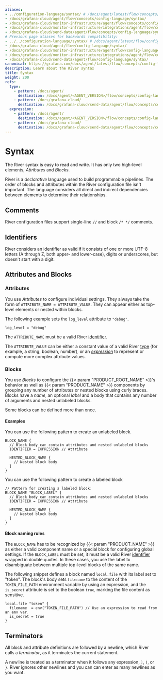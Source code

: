 ```yaml
---
aliases:
- ../configuration-language/syntax/ # /docs/agent/latest/flow/concepts/configuration-language/syntax/
- /docs/grafana-cloud/agent/flow/concepts/config-language/syntax/
- /docs/grafana-cloud/monitor-infrastructure/agent/flow/concepts/config-language/syntax/
- /docs/grafana-cloud/monitor-infrastructure/integrations/agent/flow/concepts/config-language/syntax/
- /docs/grafana-cloud/send-data/agent/flow/concepts/config-language/syntax/
# Previous page aliases for backwards compatibility:
- ../../configuration-language/syntax/ # /docs/agent/latest/flow/configuration-language/syntax/
- /docs/grafana-cloud/agent/flow/config-language/syntax/
- /docs/grafana-cloud/monitor-infrastructure/agent/flow/config-language/syntax/
- /docs/grafana-cloud/monitor-infrastructure/integrations/agent/flow/config-language/syntax/
- /docs/grafana-cloud/send-data/agent/flow/config-language/syntax/
canonical: https://grafana.com/docs/agent/latest/flow/concepts/config-language/syntax/
description: Learn about the River syntax
title: Syntax
weight: 200
refs:
  type:
    - pattern: /docs/agent/
      destination: /docs/agent/<AGENT_VERSION>/flow/concepts/config-language/expressions/types_and_values/
    - pattern: /docs/grafana-cloud/
      destination: /docs/grafana-cloud/send-data/agent/flow/concepts/config-language/expressions/types_and_values/
  expression:
    - pattern: /docs/agent/
      destination: /docs/agent/<AGENT_VERSION>/flow/concepts/config-language/expressions/
    - pattern: /docs/grafana-cloud/
      destination: /docs/grafana-cloud/send-data/agent/flow/concepts/config-language/expressions/
---
```


# Syntax

The River syntax is easy to read and write. It has only two high-level elements, _Attributes_ and _Blocks_.

River is a _declarative_ language used to build programmable pipelines.
The order of blocks and attributes within the River configuration file isn't important.
The language considers all direct and indirect dependencies between elements to determine their relationships.

## Comments

River configuration files support single-line `//` and block `/* */` comments.

## Identifiers

River considers an identifier as valid if it consists of one or more UTF-8 letters (A through Z, both upper- and lower-case),
digits or underscores, but doesn't start with a digit.

## Attributes and Blocks

### Attributes

You use _Attributes_ to configure individual settings.
They always take the form of `ATTRIBUTE_NAME = ATTRIBUTE_VALUE`.
They can appear either as top-level elements or nested within blocks.

The following example sets the `log_level` attribute to `"debug"`.

```river
log_level = "debug"
```

The `ATTRIBUTE_NAME` must be a valid River [identifier][].

The `ATTRIBUTE_VALUE` can be either a constant value of a valid River [type](ref:type) (for example, a string, boolean, number),
or an [_expression_](ref:expression) to represent or compute more complex attribute values.

### Blocks

You use _Blocks_ to configure the {{< param "PRODUCT_ROOT_NAME" >}}'s behavior as well as {{< param "PRODUCT_NAME" >}}
components by grouping any number of attributes or nested blocks using curly braces.
Blocks have a _name_, an optional _label_ and a body that contains any number of arguments and nested unlabeled blocks.

Some blocks can be defined more than once.

#### Examples

You can use the following pattern to create an unlabeled block.

```river
BLOCK_NAME {
  // Block body can contain attributes and nested unlabeled blocks
  IDENTIFIER = EXPRESSION // Attribute

  NESTED_BLOCK_NAME {
    // Nested block body
  }
}
```

You can use the following pattern to create a labeled block

```river
// Pattern for creating a labeled block:
BLOCK_NAME "BLOCK_LABEL" {
  // Block body can contain attributes and nested unlabeled blocks
  IDENTIFIER = EXPRESSION // Attribute

  NESTED_BLOCK_NAME {
    // Nested block body
  }
}
```

#### Block naming rules

The `BLOCK_NAME` has to be recognized by {{< param "PRODUCT_NAME" >}} as either a valid component name or a special block for configuring global settings.
If the `BLOCK_LABEL` must be set, it must be a valid River [identifier][] wrapped in double quotes.
In these cases, you use the label to disambiguate between multiple top-level blocks of the same name.

The following snippet defines a block named `local.file` with its label set to "token".
The block's body sets `filename` to the content of the `TOKEN_FILE_PATH` environment variable by using an expression,
and the `is_secret` attribute is set to the boolean `true`, marking the file content as sensitive.

```river
local.file "token" {
  filename  = env("TOKEN_FILE_PATH") // Use an expression to read from an env var.
  is_secret = true
}
```

## Terminators

All block and attribute definitions are followed by a newline, which River calls a _terminator_, as it terminates the current statement.

A newline is treated as a terminator when it follows any expression, `]`, `)`, or `}`.
River ignores other newlines and you can can enter as many newlines as you want.

[identifier]: #identifiers
[identifier]: #identifiers

